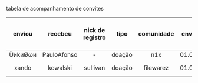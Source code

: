 tabela de acompanhamento de convites

| enviou | recebeu | nick de registro | tipo | comunidade | enviado | recebido | pode pedir outro convite? | status | observações |
| :---: | :---: |  :---: |  :---: |  :---: |  :---: |  :---: |  :---: |  :---: |  :---: |
| ÜиkиØωи | PauloAfonso | - | doação | n1x | 01.01.20 | - | - | - | - |
| xando | kowalski | sullivan | doação | filewarez | 01.01.20 | 01.01.2020 | não | tudo errado | [observação](td/master/tabeladeconvites_observacoes.md) |
